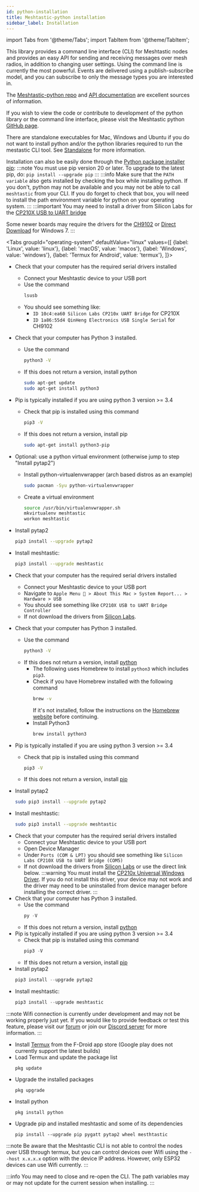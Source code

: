 ```yaml
---
id: python-installation
title: Meshtastic-python installation
sidebar_label: Installation
---
```


import Tabs from '@theme/Tabs';
import TabItem from '@theme/TabItem';

This library provides a command line interface (CLI) for Meshtastic nodes and provides an easy API for sending and receiving messages over mesh radios, in addition to changing user settings. Using the command line is currently the most powerful. Events are delivered using a publish-subscribe model, and you can subscribe to only the message types you are interested in.

The [Meshtastic-python repo](https://github.com/meshtastic/Meshtastic-python) and [API documentation](https://python.meshtastic.org) are excellent sources of information.

If you wish to view the code or contribute to development of the python library or the command line interface, please visit the Meshtastic python [GitHub page](https://github.com/meshtastic/Meshtastic-python).

There are standalone executables for Mac, Windows and Ubuntu if you do not want to install python and/or the python libraries required to run the mestastic CLI tool. See [Standalone](/docs/software/python/python-standalone) for more information.

Installation can also be easily done through the [Python package installer pip](https://pypi.org/project/meshtastic):
:::note
You must use pip version 20 or later. To upgrade to the latest pip, do: `pip install --upgrade pip`
:::
:::info
Make sure that the `PATH variable` also gets installed by checking the box while installing python. If you don't, python may not be available and you may not be able to call `meshtastic` from your CLI. If you do forget to check that box, you will need to install the path environment variable for python on your operating system.
:::
:::important
You may need to install a driver from Silicon Labs for the [CP210X USB to UART bridge](https://www.silabs.com/products/development-tools/software/usb-to-uart-bridge-vcp-drivers)

Some newer boards may require the drivers for the [CH9102](http://www.wch.cn/downloads/CH343SER_ZIP.html) or [Direct Download](https://github.com/Xinyuan-LilyGO/CH9102_Driver) for Windows 7.
:::

<Tabs
groupId="operating-system"
defaultValue="linux"
values={[
{label: 'Linux', value: 'linux'},
{label: 'macOS', value: 'macos'},
{label: 'Windows', value: 'windows'},
{label: 'Termux for Android', value: 'termux'},
]}>
<TabItem value="linux">

- Check that your computer has the required serial drivers installed

  - Connect your Meshtastic device to your USB port
  - Use the command
    ```bash
    lsusb
    ```
  - You should see something like:
    - `ID 10c4:ea60 Silicon Labs CP210x UART Bridge` for CP210X
    - `ID 1a86:55d4 QinHeng Electronics USB Single Serial` for CH9102

- Check that your computer has Python 3 installed.

  - Use the command
    ```bash
    python3 -V
    ```
  - If this does not return a version, install python
    ```bash
    sudo apt-get update
    sudo apt-get install python3
    ```

- Pip is typically installed if you are using python 3 version >= 3.4

  - Check that pip is installed using this command
    ```bash
    pip3 -V
    ```
  - If this does not return a version, install pip
    ```bash
    sudo apt-get install python3-pip
    ```

- Optional: use a python virtual environment (otherwise jump to step "Install pytap2")
  - Install python-virtualenvwrapper (arch based distros as an example)
    ```bash
    sudo pacman -Syu python-virtualenvwrapper
    ```
  - Create a virtual environment
    ```bash
    source /usr/bin/virtualenvwrapper.sh
    mkvirtualenv meshtastic
    workon meshtastic
    ```
- Install pytap2
  ```bash
  pip3 install --upgrade pytap2
  ```
- Install meshtastic:
  ```bash
  pip3 install --upgrade meshtastic
  ```

</TabItem>
<TabItem value="macos">

- Check that your computer has the required serial drivers installed
  - Connect your Meshtastic device to your USB port
  - Navigate to `Apple Menu  > About This Mac > System Report... > Hardware > USB`
  - You should see something like `CP210X USB to UART Bridge Controller`
  - If not download the drivers from [Silicon Labs](https://www.silabs.com/developers/usb-to-uart-bridge-vcp-drivers).
- Check that your computer has Python 3 installed.
  - Use the command
    ```bash
    python3 -V
    ```
  - If this does not return a version, install [python](https://www.python.org)
    - The following uses Homebrew to install `python3` which includes `pip3`.
    - Check if you have Homebrew installed with the following command
      ```bash
      brew -v
      ```
      If it's not installed, follow the instructions on the [Homebrew website](https://brew.sh) before continuing.
    - Install Python3
      ```bash
      brew install python3
      ```
- Pip is typically installed if you are using python 3 version >= 3.4

  - Check that pip is installed using this command
    ```bash
    pip3 -V
    ```
  - If this does not return a version, install [pip](https://pip.pypa.io/en/stable/installing)

- Install pytap2
  ```bash
  sudo pip3 install --upgrade pytap2
  ```
- Install meshtastic:
  ```bash
  sudo pip3 install --upgrade meshtastic
  ```

</TabItem>
<TabItem value="windows">

- Check that your computer has the required serial drivers installed
  - Connect your Meshtastic device to your USB port
  - Open Device Manager
  - Under `Ports (COM & LPT)` you should see something like `Silicon Labs CP210X USB to UART Bridge (COM5)`
  - If not download the drivers from [Silicon Labs](https://www.silabs.com/developers/usb-to-uart-bridge-vcp-drivers) or use the direct link below.
    :::warning
    You must install the [CP210x Universal Windows Driver](https://www.silabs.com/documents/public/software/CP210x_Universal_Windows_Driver.zip). If you do not install this driver, your device may not work and the driver may need to be uninstalled from device manager before installing the correct driver.
    :::
- Check that your computer has Python 3 installed.
  - Use the command
    ```powershell
    py -V
    ```
  - If this does not return a version, install [python](https://www.python.org)
- Pip is typically installed if you are using python 3 version >= 3.4
  - Check that pip is installed using this command
    ```powershell
    pip3 -V
    ```
  - If this does not return a version, install [pip](https://pip.pypa.io/en/stable/installing)
- Install pytap2
  ```powershell
  pip3 install --upgrade pytap2
  ```
- Install meshtastic:
  ```powershell
  pip3 install --upgrade meshtastic
  ```

</TabItem>
<TabItem value="termux">

:::note
Wifi connection is currently under development and may not be working properly just yet. If you would like to provide feedback or test this feature, please visit our [forum](https://meshtastic.discourse.group) or join our [Discord server](https://discord.gg/RjQKWHmzPZ) for more information.
:::

- Install [Termux](https://f-droid.org/en/packages/com.termux) from the F-Droid app store (Google play does not currently support the latest builds)
- Load Termux and update the package list
  ```
  pkg update
  ```
- Upgrade the installed packages
  ```
  pkg upgrade
  ```
- Install python
  ```
  pkg install python
  ```
- Upgrade pip and installed meshtastic and some of its dependencies
  ```
  pip install --upgrade pip pygatt pytap2 wheel mesthtastic
  ```

:::note
Be aware that the Meshtastic CLI is not able to control the nodes over USB through termux, but you can control devices over Wifi using the `--host x.x.x.x` option with the device IP address. However, only ESP32 devices can use Wifi currently.
:::
</TabItem>
</Tabs>

:::info
You may need to close and re-open the CLI. The path variables may or may not update for the current session when installing.
:::
